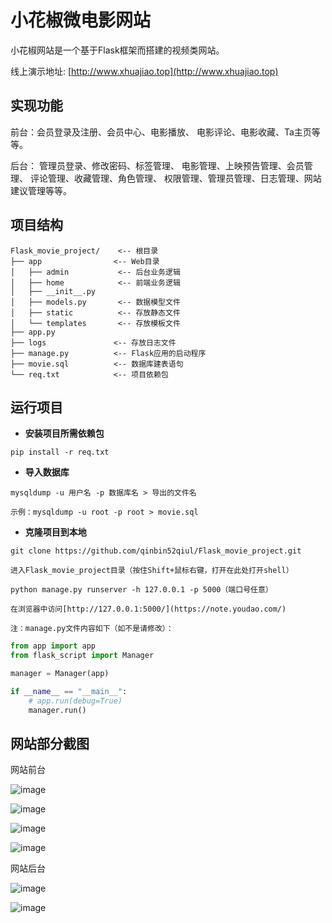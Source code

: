 # 小花椒微电影网站

小花椒网站是一个基于Flask框架而搭建的视频类网站。


线上演示地址: [http://www.xhuajiao.top](http://www.xhuajiao.top)


## 实现功能

前台：会员登录及注册、会员中心、电影播放、
电影评论、电影收藏、Ta主页等等。

后台：
管理员登录、修改密码、标签管理、
电影管理、上映预告管理、会员管理、
评论管理、收藏管理、角色管理、
权限管理、管理员管理、日志管理、网站建议管理等等。

## 项目结构


```
Flask_movie_project/    <-- 根目录
├── app                <-- Web目录
│   ├── admin           <-- 后台业务逻辑
│   ├── home            <-- 前端业务逻辑
│   ├── __init__.py
│   ├── models.py       <-- 数据模型文件
│   ├── static          <-- 存放静态文件
│   └── templates       <-- 存放模板文件
├── app.py
├── logs               <-- 存放日志文件
├── manage.py          <-- Flask应用的启动程序
├── movie.sql          <-- 数据库建表语句
└── req.txt            <-- 项目依赖包
```

## 运行项目

- **安装项目所需依赖包**
    

```
pip install -r req.txt
```

- **导入数据库**


```
mysqldump -u 用户名 -p 数据库名 > 导出的文件名  

示例：mysqldump -u root -p root > movie.sql
```


- **克隆项目到本地**


```
git clone https://github.com/qinbin52qiul/Flask_movie_project.git

进入Flask_movie_project目录（按住Shift+鼠标右键，打开在此处打开shell）

python manage.py runserver -h 127.0.0.1 -p 5000（端口号任意）

在浏览器中访问[http://127.0.0.1:5000/](https://note.youdao.com/)
```

`注：manage.py文件内容如下（如不是请修改）：`
```python
from app import app
from flask_script import Manager

manager = Manager(app)

if __name__ == "__main__":
    # app.run(debug=True)
    manager.run()
```

## 网站部分截图

网站前台

![image](https://raw.githubusercontent.com/qinbin52qiul/MarkdownPhotos/master/movie/%E5%BE%AE%E4%BF%A1%E5%9B%BE%E7%89%87_20180619182039.png)


![image](https://github.com/qinbin52qiul/MarkdownPhotos/blob/master/movie/%E5%BE%AE%E4%BF%A1%E5%9B%BE%E7%89%87_20180619182045.png?raw=true)

![image](https://github.com/qinbin52qiul/MarkdownPhotos/blob/master/movie/%E5%BE%AE%E4%BF%A1%E5%9B%BE%E7%89%87_20180619182049.png?raw=true)


![image](https://github.com/qinbin52qiul/MarkdownPhotos/blob/master/movie/%E5%BE%AE%E4%BF%A1%E5%9B%BE%E7%89%87_20180619182053.png?raw=true)


网站后台

![image](https://github.com/qinbin52qiul/MarkdownPhotos/blob/master/movie/%E5%BE%AE%E4%BF%A1%E5%9B%BE%E7%89%87_20180619182122.png?raw=true)

![image](https://github.com/qinbin52qiul/MarkdownPhotos/blob/master/movie/%E5%BE%AE%E4%BF%A1%E5%9B%BE%E7%89%87_20180619182159.png?raw=true)
